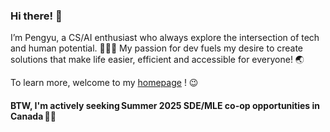 <!-- <a href="https://github.com/PkuCuipy"><img align="center" src="https://github-readme-stats.vercel.app/api/top-langs/?username=pkucuipy" /></a> -->

### Hi there! 👋

I’m Pengyu, a CS/AI enthusiast who always explore the intersection of tech and human potential. 🧑‍🚀✨ My passion for dev fuels my desire to create solutions that make life easier, efficient and accessible for everyone! 🌏

To learn more, welcome to my <a href="https://pkucuipy.github.io" target="_blank">homepage</a> ! 😉

#### BTW, I'm actively seeking Summer 2025 SDE/MLE co-op opportunities in Canada 🍁👀
